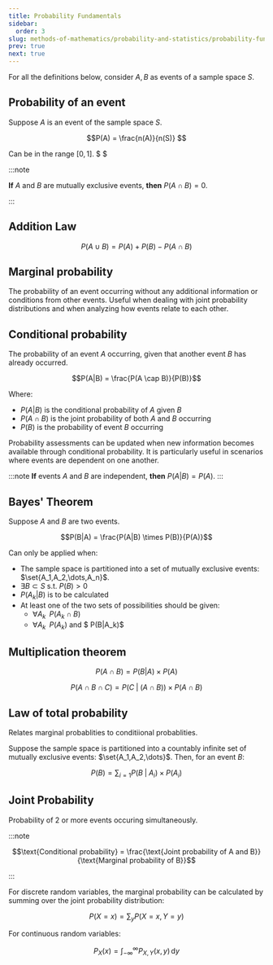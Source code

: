 ```yaml
---
title: Probability Fundamentals
sidebar:
  order: 3
slug: methods-of-mathematics/probability-and-statistics/probability-fundamentals
prev: true
next: true
---
```


For all the definitions below, consider $A, B$ as events of a sample space $S$.

## Probability of an event

Suppose $A$ is an event of the sample space $S$.

```math
P(A) = \frac{n(A)}{n(S)}

```

Can be in the range $[0,1]$. $ $

:::note

**If** $A$ and $B$ are mutually exclusive events, **then** $P(A \cap B) = 0$.

:::

## Addition Law

```math
P(A \cup B) = P(A) + P(B) - P(A \cap B)
```

## Marginal probability

The probability of an event occurring without any additional information or conditions from other events. Useful when dealing with joint probability distributions and when analyzing how events relate to each other.

## Conditional probability

The probability of an event $A$ occurring, given that another event $B$ has already occurred.

```math
P(A|B) = \frac{P(A \cap B)}{P(B)}
```

Where:
- $P(A|B)$ is the conditional probability of $A$ given $B$
- $P(A \cap B)$ is the joint probability of both $A$ and $B$ occurring
- $P(B)$ is the probability of event $B$ occurring

Probability assessments can be updated when new information becomes available through conditional probability. It is particularly useful in scenarios where events are dependent on one another.

:::note
**If** events $A$ and $B$ are independent, **then** $P(A|B) = P(A)$.
:::

## Bayes' Theorem

Suppose $A$ and $B$ are two events.

```math
P(B|A) = \frac{P(A|B) \times P(B)}{P(A)}
```

Can only be applied when:

- The sample space is partitioned into a set of mutually exclusive events:
  $\set{A_1,A_2,\dots,A_n}$.
- $\exists B \subset S \text{ s.t. } P(B) \gt 0$
- $P(A_k|B)$ is to be calculated
- At least one of the two sets of possibilities should be given:
  - $\forall A_k\;\;P(A_k \cap B)$
  - $\forall A_k\;\;P(A_k)$ and $ P(B|A_k)$

## Multiplication theorem

```math
P(A \cap B)=P(B|A) \times P(A) 
```

```math
P(A \cap B \cap C)=P(C\; | \;(A \cap B))\times P(A\cap B)
```

## Law of total probability

Relates marginal probablities to conditiional probablities.

Suppose the sample space is partitioned into a countably infinite set of
mutually exclusive events: $\set{A_1,A_2,\dots}$. Then, for an event $B$:

```math
P(B) = \sum_{i=1} {P(B\;|\;A_i)\times P(A_i)}
```

## Joint Probability

Probability of 2 or more events occuring simultaneously.

:::note

```math
\text{Conditional probability} = \frac{\text{Joint probability of A and B}}{\text{Marginal probability of B}}
```

:::

For discrete random variables, the marginal probability can be calculated by summing over the joint probability distribution:

```math
P(X = x) = \sum_y P(X = x, Y = y)
```

For continuous random variables:

```math
P_X(x) = \int_{-\infty}^{\infty} P_{X,Y}(x,y)\,\text{d}y
```
